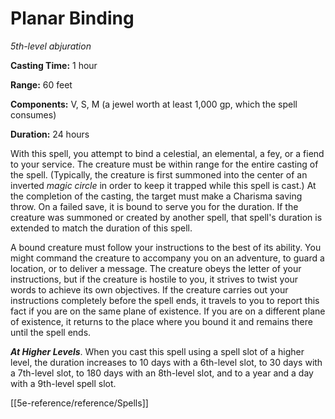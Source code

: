 # Planar Binding

*5th-level abjuration*

**Casting Time:** 1 hour

**Range:** 60 feet

**Components:** V, S, M (a jewel worth at least 1,000 gp, which the spell consumes)

**Duration:** 24 hours

With this spell, you attempt to bind a celestial, an elemental, a fey, or a fiend to your service. The creature must be within range for the entire casting of the spell. (Typically, the creature is first summoned into the center of an inverted *magic circle* in order to keep it trapped while this spell is cast.) At the completion of the casting, the target must make a Charisma saving throw. On a failed save, it is bound to serve you for the duration. If the creature was summoned or created by another spell, that spell's duration is extended to match the duration of this spell.

A bound creature must follow your instructions to the best of its ability. You might command the creature to accompany you on an adventure, to guard a location, or to deliver a message. The creature obeys the letter of your instructions, but if the creature is hostile to you, it strives to twist your words to achieve its own objectives. If the creature carries out your instructions completely before the spell ends, it travels to you to report this fact if you are on the same plane of existence. If you are on a different plane of existence, it returns to the place where you bound it and remains there until the spell ends.

***At Higher Levels***. When you cast this spell using a spell slot of a higher level, the duration increases to 10 days with a 6th-level slot, to 30 days with a 7th-level slot, to 180 days with an 8th-level slot, and to a year and a day with a 9th-level spell slot.


[[5e-reference/reference/Spells]]